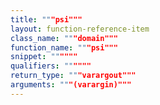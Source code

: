 ```yaml
---
title: """psi"""
layout: function-reference-item
class_name: """domain"""
function_name: """psi"""
snippet: """"""
qualifiers: """"""
return_type: """varargout"""
arguments: """(varargin)"""
---
```


